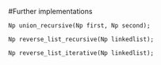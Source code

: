 #Further implementations  
  
```
Np union_recursive(Np first, Np second);

Np reverse_list_recursive(Np linkedlist);

Np reverse_list_iterative(Np linkedlist);

```